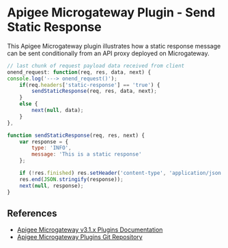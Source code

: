 # Apigee Microgateway Plugin - Send Static Response

This Apigee Microgateway plugin illustrates how a static response message can be sent conditionally from an API proxy deployed on Microgateway.

```js
// last chunk of request payload data received from client
onend_request: function(req, res, data, next) {
console.log('---> onend_request()');
    if(req.headers['static-response'] == 'true') {
        sendStaticResponse(req, res, data, next);
    }
    else {
        next(null, data);
    }
},
```

```js
function sendStaticResponse(req, res, next) {
    var response = {
        type: 'INFO',
        message: 'This is a static response'
    };

    if (!res.finished) res.setHeader('content-type', 'application/json');
    res.end(JSON.stringify(response));
    next(null, response);
}
```

## References
- [Apigee Microgateway v3.1.x Plugins Documentation](https://docs.apigee.com/api-platform/microgateway/3.1.x/use-plugins)
- [Apigee Microgateway Plugins Git Repository](https://github.com/apigee/microgateway-plugins)

